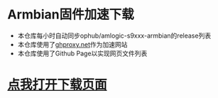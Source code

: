 # Armbian固件加速下载
- 本仓库每小时自动同步ophub/amlogic-s9xxx-armbian的release列表
- 本仓库使用了[ghproxy.net](https://ghproxy.net)作为加速网站
- 本仓库使用了Github Page以实现网页文件列表
# [点我打开下载页面](https://xumouren225588.github.io/fdp)

